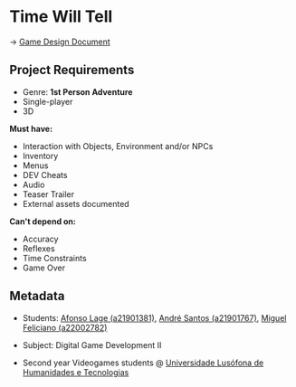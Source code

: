 # Time Will Tell

-> [Game Design Document]

## Project Requirements

* Genre: __1st Person Adventure__
* Single-player
* 3D

__Must have:__

* Interaction with Objects, Environment and/or NPCs
* Inventory
* Menus
* DEV Cheats
* Audio
* Teaser Trailer
* External assets documented

__Can't depend on:__

* Accuracy
* Reflexes
* Time Constraints
* Game Over

## Metadata

* Students: [Afonso Lage (a21901381)], [André Santos (a21901767)], [Miguel Feliciano (a22002782)]

* Subject: Digital Game Development II

* Second year Videogames students @ [Universidade Lusófona de Humanidades e Tecnologias][ULHT]

[Game Design Document]:https://docs.google.com/document/d/10cKSJMx749pwtuEPZ9PGJeXkgngZ6NSITcv-O9ZXv0A/edit?usp=sharing
[ULHT]:https://www.ulusofona.pt/
[Afonso Lage (a21901381)]:https://github.com/AfonsoLage-boop
[André Santos (a21901767)]:https://github.com/andrepucas
[Miguel Feliciano (a22002782)]:https://github.com/miguel-Feliciano
